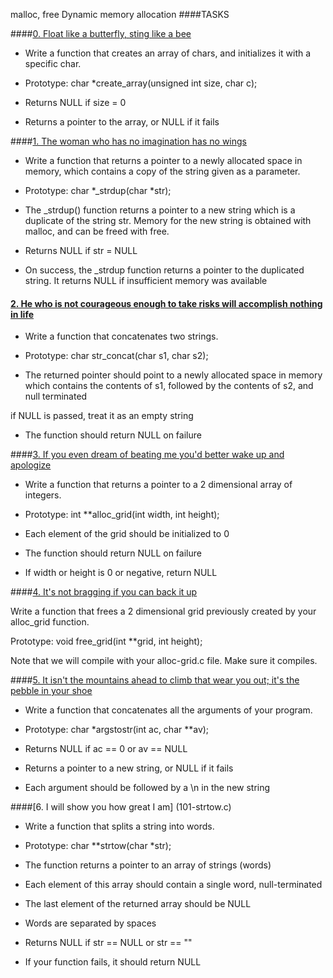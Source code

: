 malloc, free
Dynamic memory allocation
####TASKS



####[0. Float like a butterfly, sting like a bee](0-create_array.c)



- Write a function that creates an array of chars, and initializes it with a specific char.



- Prototype: char *create_array(unsigned int size, char c);

- Returns NULL if size = 0

- Returns a pointer to the array, or NULL if it fails



####[1. The woman who has no imagination has no wings](1-strdup.c)



- Write a function that returns a pointer to a newly allocated space in memory, which contains a copy of the string given as a parameter.



- Prototype: char *_strdup(char *str);

- The _strdup() function returns a pointer to a new string which is a duplicate of the string str. Memory for the new string is obtained with malloc, and can be freed with free.

- Returns NULL if str = NULL

- On success, the _strdup function returns a pointer to the duplicated string. It returns NULL if insufficient memory was available



#### [2. He who is not courageous enough to take risks will accomplish nothing in life](2-str_concat.c)



- Write a function that concatenates two strings.



- Prototype: char str_concat(char s1, char s2);

- The returned pointer should point to a newly allocated space in memory which contains the contents of s1, followed by the contents of s2, and null terminated

if NULL is passed, treat it as an empty string

- The function should return NULL on failure



####[3. If you even dream of beating me you'd better wake up and apologize](3-alloc_grid.c)



- Write a function that returns a pointer to a 2 dimensional array of integers.



- Prototype: int **alloc_grid(int width, int height);

- Each element of the grid should be initialized to 0

- The function should return NULL on failure

- If width or height is 0 or negative, return NULL



####[4. It's not bragging if you can back it up](4-free_grid.c)



Write a function that frees a 2 dimensional grid previously created by your alloc_grid function.



Prototype: void free_grid(int **grid, int height);

Note that we will compile with your alloc-grid.c file. Make sure it compiles.



####[5. It isn't the mountains ahead to climb that wear you out; it's the pebble in your shoe](100-argstostr.c)



- Write a function that concatenates all the arguments of your program.



- Prototype: char *argstostr(int ac, char **av);

- Returns NULL if ac == 0 or av == NULL

- Returns a pointer to a new string, or NULL if it fails

- Each argument should be followed by a \n in the new string



####[6. I will show you how great I am] (101-strtow.c)



- Write a function that splits a string into words.



- Prototype: char **strtow(char *str);

- The function returns a pointer to an array of strings (words)

- Each element of this array should contain a single word, null-terminated

- The last element of the returned array should be NULL

- Words are separated by spaces

- Returns NULL if str == NULL or str == ""

- If your function fails, it should return NULL
